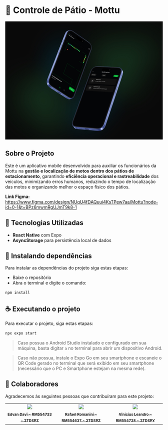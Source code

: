 # 📱 Controle de Pátio - Mottu

<img src="assets/images/readme-picture.jpg" alt="Readme Image">


## Sobre o Projeto
Este é um aplicativo mobile desenvolvido para auxiliar os funcionários da Mottu na **gestão e localização de motos dentro dos pátios de estacionamento**, garantindo **eficiência operacional e rastreabilidade** dos veículos, minimizando erros humanos, reduzindo o tempo de localização das motos e organizando melhor o espaço físico dos pátios.

**Link Figma:** https://www.figma.com/design/NUqU4fDAQuui4KsTPew7aa/Mottu?node-id=0-1&t=BPz6mwmRgUJmT9k8-1

## 🧱 Tecnologias Utilizadas

- **React Native** com Expo
- **AsyncStorage** para persistência local de dados


## 🚀 Instalando dependências

Para instalar as dependências do projeto siga estas etapas:

- Baixe o repositório
- Abra o terminal e digite o comando:

``` bash
npm install
```

## ☕ Executando o projeto

Para executar o projeto, siga estas etapas:

``` bash
npx expo start
```

> Caso possua o Android Studio instalado e configurado em sua máquina, basta digitar `a` no terminal para abrir um dispositivo Android.

> Caso não possua, instale o Expo Go em seu smartphone e escaneie o QR Code gerado no terminal que será exibido em seu smartphone (necessário que o PC e Smartphone estejam na mesma rede).

## 🤝 Colaboradores

Agradecemos às seguintes pessoas que contribuíram para este projeto:

<table>
  <tr>
    <td align="center">
      <a href="https://github.com/edvxndxvi">
        <img src="https://avatars.githubusercontent.com/u/109118071?v=4" width="100px;"/><br>
        <sub>
          <b>Edvan Davi - RM554733 - 2TDSPZ</b>
        </sub>
      </a>
    </td>
    <td align="center">
      <a href="https://github.com/rafaelromanini">
        <img src="https://avatars.githubusercontent.com/u/162237423?v=4" width="100px;"/><br>
        <sub>
          <b>Rafael Romanini - RM554637 - 2TDSPZ</b>
        </sub>
      </a>
    </td>
    <td align="center">
      <a href="https://github.com/ViniciusLABernardes">
        <img src="https://avatars.githubusercontent.com/u/111243990?v=4" width="100px;"/><br>
        <sub>
          <b>Vinicius Leandro - RM554728 - 2TDSPY</b>
        </sub>
      </a>
    </td>
  </tr>
</table>


